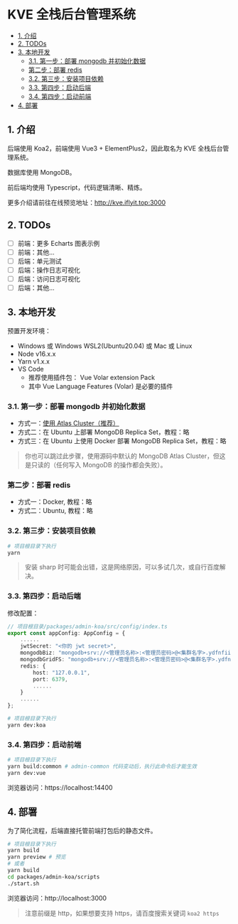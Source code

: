 # KVE 全栈后台管理系统

- [1. 介绍](#1-介绍)
- [2. TODOs](#2-todos)
- [3. 本地开发](#3-本地开发)
  - [3.1. 第一步：部署 mongodb 并初始化数据](#31-第一步部署-mongodb-并初始化数据)
  - [第二步：部署 redis](#第二步部署-redis)
  - [3.2. 第三步：安装项目依赖](#32-第三步安装项目依赖)
  - [3.3. 第四步：启动后端](#33-第四步启动后端)
  - [3.4. 第四步：启动前端](#34-第四步启动前端)
- [4. 部署](#4-部署)

## 1. 介绍

后端使用 Koa2，前端使用 Vue3 + ElementPlus2，因此取名为 KVE 全栈后台管理系统。

数据库使用 MongoDB。

前后端均使用 Typescript，代码逻辑清晰、精炼。

更多介绍请前往在线预览地址：http://kve.iflyit.top:3000

## 2. TODOs

- [ ] 前端：更多 Echarts 图表示例
- [ ] 前端：其他...
- [ ] 后端：单元测试
- [ ] 后端：操作日志可视化
- [ ] 后端：访问日志可视化
- [ ] 后端：其他...

## 3. 本地开发

预置开发环境：

- Windows 或 Windows WSL2(Ubuntu20.04) 或 Mac 或 Linux 
- Node v16.x.x
- Yarn v1.x.x
- VS Code
  - 推荐使用插件包： Vue Volar extension Pack
  - 其中 Vue Language Features (Volar) 是必要的插件

### 3.1. 第一步：部署 mongodb 并初始化数据

- 方式一：[使用 Atlas Cluster（推荐）](./doc/mongodb/AtlasCluster.md)
- 方式二：在 Ubuntu 上部署 MongoDB Replica Set，教程：略
- 方式三：在 Ubuntu 上使用 Docker 部署 MongoDB Replica Set，教程：略

> 你也可以跳过此步骤，使用源码中默认的 MongoDB Atlas Cluster，但这是只读的（任何写入 MongoDB 的操作都会失败）。

### 第二步：部署 redis

- 方式一：Docker, 教程：略
- 方式二：Ubuntu, 教程：略

### 3.2. 第三步：安装项目依赖

```bash
# 项目根目录下执行
yarn
```

> 安装 sharp 时可能会出错，这是网络原因，可以多试几次，或自行百度解决。

### 3.3. 第四步：启动后端

修改配置：

```ts
// 项目根目录/packages/admin-koa/src/config/index.ts
export const appConfig: AppConfig = {
    ......
    jwtSecret: "<你的 jwt secret>",
    mongodbBiz: "mongodb+srv://<管理员名称>:<管理员密码>@<集群名字>.ydfnfii.mongodb.net/biz?retryWrites=true&w=majority",
    mongodbGridFS: "mongodb+srv://<管理员名称>:<管理员密码>@<集群名字>.ydfnfii.mongodb.net/gridfs?retryWrites=true&w=majority",
    redis: {
        host: "127.0.0.1",
        port: 6379,
        ......
    }
    ......
};
```

```bash
# 项目根目录下执行
yarn dev:koa
```

### 3.4. 第四步：启动前端

```bash
# 项目根目录下执行
yarn build:common # admin-common 代码变动后，执行此命令后才能生效
yarn dev:vue
```

浏览器访问：https://localhost:14400

## 4. 部署

为了简化流程，后端直接托管前端打包后的静态文件。

```bash
# 项目根目录下执行
yarn build
yarn preview # 预览
# 或者
yarn build
cd packages/admin-koa/scripts
./start.sh
```
浏览器访问：http://localhost:3000

> 注意前缀是 http，如果想要支持 https，请百度搜索关键词 `koa2 https`
